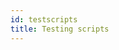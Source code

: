 ```yaml
---
id: testscripts
title: Testing scripts
---
```


<pre><code data-url-index="0" data-snippet="complete" id="Simulation"></code></pre>

<pre><code data-url-index="1" data-snippet="portion" data-start="public FlyballGovernorRobot" data-end="this.initControl();
   }" id="RobotConstructor"></code></pre>

<pre><code data-url-index="0" data-snippet="multipleportions" data-portions='[["public MobileRobot()","\n\n"],["// create first gimbal joint","}\n\n"]]' id="MobileRobotConstructor"></code></pre>

<script id="snippetscript" src=https://cdn.rawgit.com/ihmcrobotics/ihmcrobotics.github.io/source/websitedocs/website/static/snippetautomation/codesnippets.js sources=Array.of("https://cdn.rawgit.com/ihmcrobotics/ihmc-open-robotics-software/7e9f65db/example-simulations/src/main/java/us/ihmc/exampleSimulations/flyballGovernor/FlyballGovernorSimulation.java","https://cdn.rawgit.com/ihmcrobotics/ihmc-open-robotics-software/7e9f65db/example-simulations/src/main/java/us/ihmc/exampleSimulations/flyballGovernor/FlyballGovernorRobot.java","https://cdn.rawgit.com/ihmcrobotics/ihmc-open-robotics-software/7e9f65db/example-simulations/src/main/java/us/ihmc/exampleSimulations/mobile/MobileRobot.java")></script>
